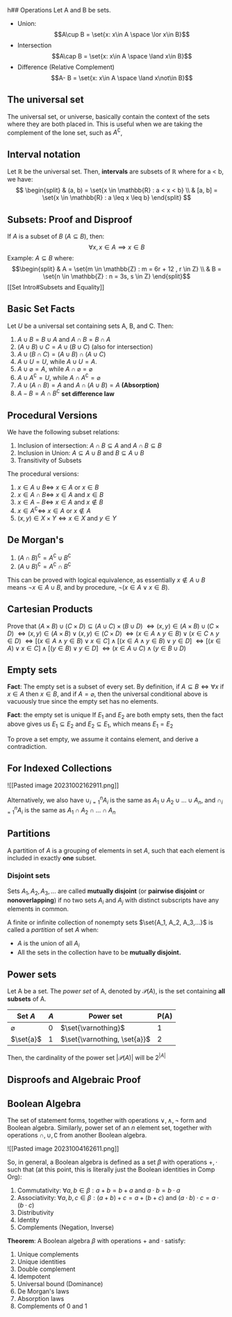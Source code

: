 h## Operations
Let A and B be sets.
- Union: 
$$A\cup B = \set{x: x\in A \space \lor x\in B}$$
- Intersection
$$A\cap B = \set{x: x\in A \space \land x\in B}$$
- Difference (Relative Complement)
$$A- B = \set{x: x\in A \space \land x\not\in B}$$
## The universal set
The universal set, or universe, basically contain the context of the sets where they are both placed in. This is useful when we are taking the complement of the lone set, such as $A^\complement$, 

## Interval notation
Let $\mathbb{R}$ be the universal set. Then, **intervals** are subsets of $\mathbb{R}$ where for a < b, we have: 
$$
\begin{split}
& (a, b) = \set{x \in \mathbb{R} : a < x < b} \\
& [a, b] = \set{x \in \mathbb{R} : a \leq x \leq b}
\end{split}
$$
## Subsets: Proof and Disproof
If $A$ is a subset of $B$ ($A \subseteq B$), then: 
$$\forall x, x \in A \implies x\in B$$
Example: $A \subseteq B$ where: 
$$\begin{split}
& A = \set{m \in \mathbb{Z} : m = 6r + 12 , r \in Z} \\
& B = \set{n \in \mathbb{Z} : n = 3s, s \in Z}
\end{split}$$
[[Set Intro#Subsets and Equality]]
## Basic Set Facts
Let $U$ be a universal set containing sets A, B, and C. Then: 
1. $A\cup B = B \cup A$ and $A\cap B = B \cap A$
2. $(A\cup B) \cup C = A \cup (B \cup C)$ (also for intersection)
3. $A\cup (B \cap C) = (A \cup B) \cap (A\cup C)$
4. $A \cup U = U$, while $A \cup U = A$. 
5. $A \cup \varnothing = A$, while $A \cap \varnothing = \varnothing$
6. $A \cup A^\complement = U$, while $A \cap A^\complement = \varnothing$
7. $A\cup (A \cap B) = A$ and $A\cap (A \cup B) = A$ **(Absorption)**
8.  $A - B = A \cap B^\complement$ **set difference law**

## Procedural Versions
We have the following subset relations: 
1. Inclusion of intersection: $A \cap B \subseteq A$ and $A \cap B \subseteq B$
3. Inclusion in Union: $A \subseteq A \cup B$ and $B \subseteq A \cup B$
4. Transitivity of Subsets 

The procedural versions: 
1. $x \in A \cup B \Longleftrightarrow$ $x \in A$ or $x \in B$
2. $x \in A \cap B \Longleftrightarrow$ $x \in A$ and $x \in B$
3. $x \in A - B \Longleftrightarrow$ $x \in A$ and $x \not\in B$
4. $x \in A^\complement\Longleftrightarrow$ $x \in A$ or $x \not\in A$
5. $(x, y) \in X \times Y \Longleftrightarrow x \in X$ and $y \in Y$

## De Morgan's
1. $(A \cap B)^\complement = A^\complement \cup B^\complement$
2. $(A \cup B)^\complement = A^\complement \cap B^\complement$

This can be proved with logical equivalence, as essentially $x \not \in A\cup B$ means $\lnot x \in A\cup B$, and by procedure, $\lnot (x \in A \lor x \in B)$.

## Cartesian Products
Prove that $(A \times B) \cup (C \times D) \subseteq (A \cup C) \times (B \cup D)$
$\Longleftrightarrow (x, y) \in (A \times B) \cup (C \times D)$
$\Longleftrightarrow (x, y) \in (A \times B) \lor (x, y) \in (C \times D)$
$\Longleftrightarrow (x \in A \land y \in B) \lor (x \in C \land y \in D)$
$\Longleftrightarrow [(x \in A \land y \in B) \lor x \in C] \land [(x \in A \land y \in B) \lor y \in D]$
$\Longleftrightarrow [(x \in A) \lor x \in C] \land [(y \in B) \lor y \in D]$
$\Longleftrightarrow (x \in A \cup C) \land (y \in B \cup D)$
## Empty sets
**Fact**: The empty set is a subset of every set.
By definition, if $A \subseteq B \Longleftrightarrow \forall x$ if $x \in A$ then $x\in B$, and if $A = \varnothing$, then the universal conditional above is vacuously true since the empty set has no elements. 

**Fact**: the empty set is unique
If $E_1$ and $E_2$ are both empty sets, then the fact above gives us $E_1 \subseteq E_2$ and $E_2 \subseteq E_1$, which means $E_1 = E_2$

To prove a set empty, we assume it contains element, and derive a contradiction.

## For Indexed Collections
![[Pasted image 20231002162911.png]]

Alternatively, we also have $\cup^n_{i = 1}A_i$ is the same as $A_1 \cup A_2 \cup ...\cup A_n$, and $\cap^n_{i = 1}A_i$ is the same as $A_1 \cap A_2 \cap ...\cap A_n$

## Partitions
A partition of $A$ is a grouping of elements in set $A$, such that each element is included in exactly **one** subset.

### Disjoint sets
Sets $A_1, A_2, A_3,...$ are called **mutually disjoint** (or **pairwise disjoint** or **nonoverlapping**) if no two sets $A_i$ and $A_j$ with distinct subscripts have any elements in common. 

A finite or infinite collection of nonempty sets $\set{A_1, A_2, A_3,...}$ is called a *partition* of set $A$ when: 
- $A$ is the union of all $A_i$
- All the sets in the collection have to be **mutually disjoint.**

## Power sets
Let A be a set. The *power set* of A, denoted by $\mathcal{P}(A)$, is the set containing **all subsets** of A. 

| Set $A$       | $A$ | Power set                   | P(A) |
| ------------- | --- | --------------------------- | ---- | 
| $\varnothing$ | 0   | $\set{\varnothing}$         |  1     |   
| $\set{a}$     | 1   | $\set{\varnothing, \set{a}}$ | 2    |    

Then, the cardinality of the power set $|\mathcal{P}(A)|$ will be $2^{|A|}$ 

## Disproofs and Algebraic Proof

## Boolean Algebra
The set of statement forms, together with operations $\lor, \land, \lnot$ form and Boolean algebra. Similarly, power set of an $n$ element set, together with operations $\cap, \cup, \complement$ from another Boolean algebra.

![[Pasted image 20231004162611.png]]

So, in general, a Boolean algebra is defined as a set $\beta$ with operations $+, \cdot$ such that (at this point, this is literally just the Boolean identities in Comp Org): 
1. Commutativity: $\forall a, b \in \beta : a+b = b+a$ and $a\cdot b = b \cdot a$
2. Associativity: $\forall a, b, c \in \beta : (a+b)+c = a +(b+c)$ and $(a\cdot b) \cdot c = a\cdot (b \cdot c)$
3. Distributivity
4. Identity
5. Complements (Negation, Inverse)

**Theorem**: A Boolean algebra $\beta$ with operations $+$ and $\cdot$ satisfy: 
1. Unique complements
2. Unique identities
3. Double complement
4. Idempotent
5. Universal bound (Dominance)
6. De Morgan's laws
7. Absorption laws
8. Complements of 0 and 1
